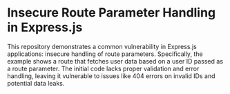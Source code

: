 # Insecure Route Parameter Handling in Express.js

This repository demonstrates a common vulnerability in Express.js applications: insecure handling of route parameters.  Specifically, the example shows a route that fetches user data based on a user ID passed as a route parameter.  The initial code lacks proper validation and error handling, leaving it vulnerable to issues like 404 errors on invalid IDs and potential data leaks.
